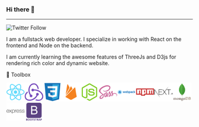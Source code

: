 ### Hi there 👋
---
![Twitter Follow](https://img.shields.io/twitter/follow/Zan_zebra101?label=Twitter%20Followers%20&style=flat)

I am a fullstack web developer. I specialize in working with React on the frontend and Node on the backend.

I am currently learning the awesome features of ThreeJs and D3js for rendering rich color and dynamic website.

🧰 Toolbox

<img src="https://github.com/devicons/devicon/blob/master/icons/react/react-original.svg" alt="" width="50" height="50"/><img src="https://github.com/devicons/devicon/blob/master/icons/redux/redux-original.svg" alt="" width="50" height="50"/><img src="https://github.com/devicons/devicon/blob/master/icons/css3/css3-original.svg" alt="" width="50" height="50"/><img alt="" src="https://github.com/devicons/devicon/blob/master/icons/firebase/firebase-plain.svg" width="50" height="50"/><img alt="" src="https://github.com/devicons/devicon/blob/master/icons/nodejs/nodejs-original.svg" width="50" height="50"/><img alt="" src="https://github.com/devicons/devicon/blob/master/icons/sass/sass-original.svg" width="50" height="50"/><img src="https://github.com/devicons/devicon/blob/master/icons/webpack/webpack-original-wordmark.svg" alt="" width="50" height="50"/><img src="https://github.com/devicons/devicon/blob/master/icons/npm/npm-original-wordmark.svg" alt="" widht="50" height="50"/><img src="https://github.com/devicons/devicon/blob/master/icons/nextjs/nextjs-original-wordmark.svg" alt="" widht="50" height="50"/><img src="https://github.com/devicons/devicon/blob/master/icons/mongodb/mongodb-original-wordmark.svg" alt="" widht="50" height="50"/><img src="https://github.com/devicons/devicon/blob/master/icons/express/express-original-wordmark.svg" alt="" widht="50" height="50"/><img src="https://github.com/devicons/devicon/blob/master/icons/bootstrap/bootstrap-plain-wordmark.svg" alt="" widht="50" height="50"/>
<!--
**zanzebra/zanzebra** is a ✨ _special_ ✨ repository because its `README.md` (this file) appears on your GitHub profile.

Here are some ideas to get you started:

- 🔭 I’m currently working on ...
- 🌱 I’m currently learning ...
- 👯 I’m looking to collaborate on ...
- 🤔 I’m looking for help with ...
- 💬 Ask me about ...
- 📫 How to reach me: ...
- 😄 Pronouns: ...
- ⚡ Fun fact: ...
-->
